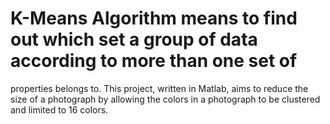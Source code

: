 # K-Means Algorithm means to find out which set a group of data according to more than one set of
properties belongs to. This project, written in Matlab, aims to reduce the size of a photograph by
allowing the colors in a photograph to be clustered and limited to 16 colors.
